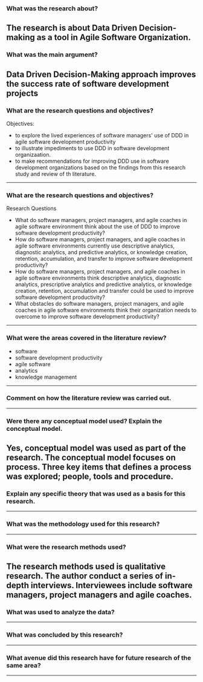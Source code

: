 ### What was the research about?
The research is about Data Driven Decision-making as a tool in Agile Software Organization.
---
### What was the main argument?
Data Driven Decision-Making approach improves the success rate of software development projects
---
### What are the research questions and objectives?
Objectives: 
* to explore the lived experiences of software managers' use of DDD in agile software development productivity
* to illustrate impediments to use DDD in software development organizaation.
* to make recommendations for improving DDD use in software development organizations based on the findings from this research study and review of th literature.
---
### What are the research questions and objectives?
Research Questions
* What do software managers, project managers, and agile coaches in agile software environment think about the use of DDD to improve software development productivity?
* How do software managers, project managers, and agile coaches in agile software environments currently use descriptive analytics, diagnostic analytics, and predictive analytics, or knowledge creation, retention, accumulation, and transfer to improve software development productivity?
* How do software managers, project managers, and agile coaches in agile software environments think descriptive analytics, diagnostic analytics, prescriptive analytics and predictive analytics, or knowledge creation, retention, accumulation and transfer could be used to improve software development productivity?
* What obstacles do software managers, project managers, and agile coaches in agile software environments think their organization needs to overcome to improve software development productivity?
---
### What were the areas covered in the literature review?
* software
* software development productivity
* agile software
* analytics
* knowledge management
---
### Comment on how the literature review was carried out.
---
### Were there any conceptual model used? Explain the conceptual model.
Yes, conceptual model was used as part of the research. The conceptual model focuses on process. Three key items that defines a process was explored; people, tools and procedure.
---
### Explain any specific theory that was used as a basis for this research.
---
### What was the methodology used for this research?
---
### What were the research methods used?
The research methods used is qualitative research. The author conduct a series of in-depth interviews. Interviewees include software managers, project managers and agile coaches. 
---
### What was used to analyze the data?
---
### What was concluded by this research?
---
### What avenue did this research have for future research of the same area?
---
